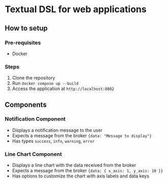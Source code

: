 # Textual DSL for web applications

## How to setup

### Pre-requisites

-   Docker

### Steps

1. Clone the repository
2. Run `docker compose up --build`
3. Access the application at `http://localhost:8082`

## Components

### Notification Component

-   Displays a notification message to the user
-   Expects a message from the broker `{data: "Message to display"}`
-   Has types `success`, `info`, `warning`, `error`

### Line Chart Component

-   Displays a line chart with the data received from the broker
-   Expects a message from the broker `{data: { x_axis: 1, y_axis: 10 }}`
-   Has options to customize the chart with axis labels and data keys
